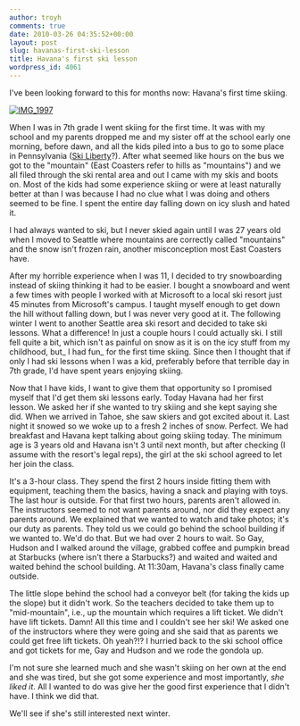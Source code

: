 ```yaml
---
author: troyh
comments: true
date: 2010-03-26 04:35:52+00:00
layout: post
slug: havanas-first-ski-lesson
title: Havana's first ski lesson
wordpress_id: 4061
---
```


I've been looking forward to this for months now: Havana's first time skiing.

[![IMG_1997](http://farm5.static.flickr.com/4054/4462712269_09681442fa.jpg)](http://www.flickr.com/photos/troyh/4462712269/)

<!-- more -->

When I was in 7th grade I went skiing for the first time. It was with my school and my parents dropped me and my sister off at the school early one morning, before dawn, and all the kids piled into a bus to go to some place in Pennsylvania ([Ski Liberty](http://www.skiliberty.com/)?). After what seemed like  hours on the bus we got to the "mountain" (East Coasters refer to hills as "mountains") and we all filed through the ski rental area and out I came with my skis and boots on. Most of the kids had some experience skiing or were at least naturally better at than I was because I had no clue what I was doing and others seemed to be fine. I spent the entire day falling down on icy slush and hated it.

I had always wanted to ski, but I never skied again until I was 27 years old when I moved to Seattle where mountains are correctly called "mountains" and the snow isn't frozen rain, another misconception most East Coasters have.

After my horrible experience when I was 11, I decided to try snowboarding instead of skiing thinking it had to be easier. I bought a snowboard and went a few times with people I worked with at Microsoft to a local ski resort just 45 minutes from Microsoft's campus. I taught myself enough to get down the hill without falling down, but I was never very good at it. The following winter I went to another Seattle area ski resort and decided to take ski lessons. What a difference! In just a couple hours I could actually ski. I still fell quite a bit, which isn't as painful on snow as it is on the icy stuff from my childhood, but_ I had fun_ for the first time skiing. Since then I thought that if only I had ski lessons when I was a kid, preferably before that terrible day in 7th grade, I'd have spent years enjoying skiing.

Now that I have kids, I want to give them that opportunity so I promised myself that I'd get them ski lessons early. Today Havana had her first lesson. We asked her if she wanted to try skiing and she kept saying she did. When we arrived in Tahoe, she saw skiers and got excited about it. Last night it snowed so we woke up to a fresh 2 inches of snow. Perfect. We had breakfast and Havana kept talking about going skiing today. The minimum age is 3 years old and Havana isn't 3 until next month, but after checking  (I assume with the resort's legal reps), the girl at the ski school agreed to let her join the class.

It's a 3-hour class. They spend the first 2 hours inside fitting them with equipment, teaching them the basics, having a snack and playing with toys. The last hour is outside. For that first two hours, parents aren't allowed in. The instructors seemed to not want parents around, nor did they expect any parents around. We explained that we wanted to watch and take photos; it's our duty as parents. They told us we could go behind the school building if we wanted to. We'd do that. But we had over 2 hours to wait. So Gay, Hudson and I walked around the village, grabbed coffee and pumpkin bread at Starbucks (where isn't there a Starbucks?) and waited and waited and waited behind the school building. At 11:30am, Havana's class finally came outside.

The little slope behind the school had a conveyor belt (for taking the kids up the slope) but it didn't work. So the teachers decided to take them up to "mid-mountain", i.e., up the mountain which requires a lift ticket. We didn't have lift tickets. Damn! All this time and I couldn't see her ski! We asked one of the instructors where they were going and she said that as parents we could get free lift tickets. Oh yeah?!? I hurried back to the ski school office and got tickets for me, Gay and Hudson and we rode the gondola up.

I'm not sure she learned much and she wasn't skiing on her own at the end and she was tired, but she got some experience and most importantly, _she liked it_. All I wanted to do was give her the good first experience that I didn't have. I think we did that.

We'll see if she's still interested next winter.
